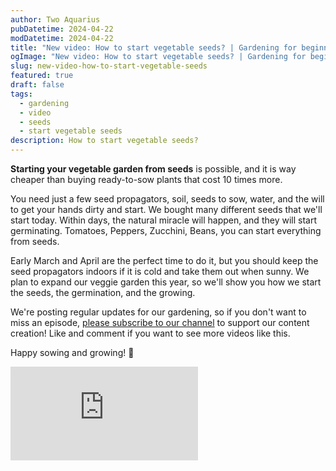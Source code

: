 ```yaml
---
author: Two Aquarius
pubDatetime: 2024-04-22
modDatetime: 2024-04-22
title: "New video: How to start vegetable seeds? | Gardening for beginners 🌱🪴"
ogImage: "New video: How to start vegetable seeds? | Gardening for beginners 🌱🪴"
slug: new-video-how-to-start-vegetable-seeds
featured: true
draft: false
tags:
  - gardening
  - video
  - seeds
  - start vegetable seeds
description: How to start vegetable seeds?
---
```

**Starting your vegetable garden from seeds** is possible, and it is way cheaper than buying ready-to-sow plants that cost 10 times more.

You need just a few seed propagators, soil, seeds to sow, water, and the will to get your hands dirty and start. We bought many different seeds that we'll start today. Within days, the natural miracle will happen, and they will start germinating. Tomatoes, Peppers, Zucchini, Beans, you can start everything from seeds.

Early March and April are the perfect time to do it, but you should keep the seed propagators indoors if it is cold and take them out when sunny. We plan to expand our veggie garden this year, so we'll show you how we start the seeds, the germination, and the growing.

We're posting regular updates for our gardening, so if you don't want to miss an episode, [please subscribe to our channel](https://www.youtube.com/channel/UCLUrq9sDCi5w45fvxgt22xw?sub_confirmation=1) to support our content creation! Like and comment if you want to see more videos like this.

Happy sowing and growing! 🙂

<iframe class="w-full aspect-video" src="https://www.youtube.com/embed/r6gy0m86j34?si=UqwJFMicNRELzqBy" title="YouTube video player" frameborder="0" allow="accelerometer; autoplay; clipboard-write; encrypted-media; gyroscope; picture-in-picture; web-share" allowfullscreen></iframe>